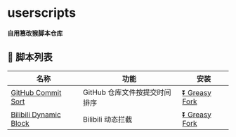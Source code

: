 # userscripts

**自用篡改猴脚本仓库**

## 🐒 脚本列表

| 名称                                                                  | 功能                          | 安装                                                                                |
| --------------------------------------------------------------------- | ----------------------------- | ----------------------------------------------------------------------------------- |
| [GitHub Commit Sort](./packages/github/commit-sort/README.md)         | GitHub 仓库文件按提交时间排序 | [⏬ Greasy Fork](https://greasyfork.org/zh-CN/scripts/522083-github-commit-sort)     |
| [Bilibili Dynamic Block](./packages/bilibili/dynamic-block/README.md) | Bilibili 动态拦截             | [⏬ Greasy Fork](https://greasyfork.org/zh-CN/scripts/522087-bilibili-dynamic-block) |

